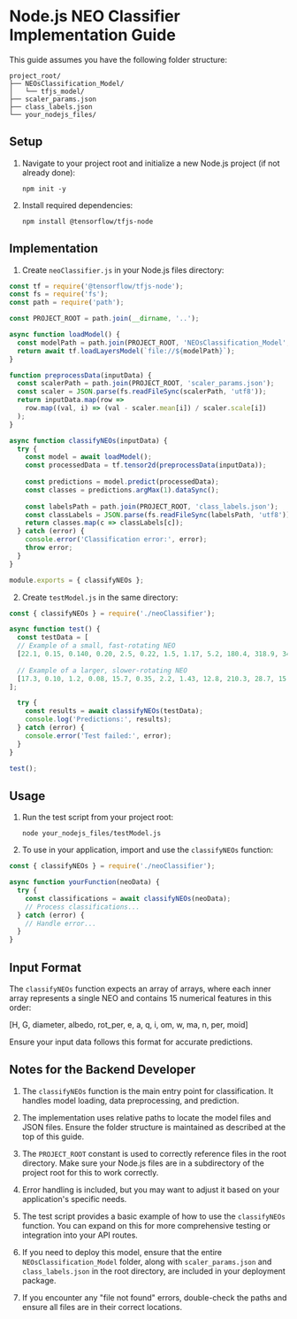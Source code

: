 # Node.js NEO Classifier Implementation Guide

This guide assumes you have the following folder structure:
```
project_root/
├── NEOsClassification_Model/
│   └── tfjs_model/
├── scaler_params.json
├── class_labels.json
└── your_nodejs_files/
```

## Setup

1. Navigate to your project root and initialize a new Node.js project (if not already done):
   ```
   npm init -y
   ```

2. Install required dependencies:
   ```
   npm install @tensorflow/tfjs-node
   ```

## Implementation

1. Create `neoClassifier.js` in your Node.js files directory:

```javascript
const tf = require('@tensorflow/tfjs-node');
const fs = require('fs');
const path = require('path');

const PROJECT_ROOT = path.join(__dirname, '..');

async function loadModel() {
  const modelPath = path.join(PROJECT_ROOT, 'NEOsClassification_Model', 'tfjs_model', 'model.json');
  return await tf.loadLayersModel(`file://${modelPath}`);
}

function preprocessData(inputData) {
  const scalerPath = path.join(PROJECT_ROOT, 'scaler_params.json');
  const scaler = JSON.parse(fs.readFileSync(scalerPath, 'utf8'));
  return inputData.map(row => 
    row.map((val, i) => (val - scaler.mean[i]) / scaler.scale[i])
  );
}

async function classifyNEOs(inputData) {
  try {
    const model = await loadModel();
    const processedData = tf.tensor2d(preprocessData(inputData));
    
    const predictions = model.predict(processedData);
    const classes = predictions.argMax(1).dataSync();
    
    const labelsPath = path.join(PROJECT_ROOT, 'class_labels.json');
    const classLabels = JSON.parse(fs.readFileSync(labelsPath, 'utf8'));
    return classes.map(c => classLabels[c]);
  } catch (error) {
    console.error('Classification error:', error);
    throw error;
  }
}

module.exports = { classifyNEOs };
```

2. Create `testModel.js` in the same directory:

```javascript
const { classifyNEOs } = require('./neoClassifier');

async function test() {
  const testData = [
  // Example of a small, fast-rotating NEO
  [22.1, 0.15, 0.140, 0.20, 2.5, 0.22, 1.5, 1.17, 5.2, 180.4, 318.9, 340.2, 0.531, 680.5, 0.05],
  
  // Example of a larger, slower-rotating NEO
  [17.3, 0.10, 1.2, 0.08, 15.7, 0.35, 2.2, 1.43, 12.8, 210.3, 28.7, 15.8, 0.439, 823.9, 0.15]
];

  try {
    const results = await classifyNEOs(testData);
    console.log('Predictions:', results);
  } catch (error) {
    console.error('Test failed:', error);
  }
}

test();
```

## Usage

1. Run the test script from your project root:
   ```
   node your_nodejs_files/testModel.js
   ```

2. To use in your application, import and use the `classifyNEOs` function:

```javascript
const { classifyNEOs } = require('./neoClassifier');

async function yourFunction(neoData) {
  try {
    const classifications = await classifyNEOs(neoData);
    // Process classifications...
  } catch (error) {
    // Handle error...
  }
}
```

## Input Format

The `classifyNEOs` function expects an array of arrays, where each inner array represents a single NEO and contains 15 numerical features in this order:

[H, G, diameter, albedo, rot_per, e, a, q, i, om, w, ma, n, per, moid]

Ensure your input data follows this format for accurate predictions.

## Notes for the Backend Developer

1. The `classifyNEOs` function is the main entry point for classification. It handles model loading, data preprocessing, and prediction.

2. The implementation uses relative paths to locate the model files and JSON files. Ensure the folder structure is maintained as described at the top of this guide.

3. The `PROJECT_ROOT` constant is used to correctly reference files in the root directory. Make sure your Node.js files are in a subdirectory of the project root for this to work correctly.

4. Error handling is included, but you may want to adjust it based on your application's specific needs.

5. The test script provides a basic example of how to use the `classifyNEOs` function. You can expand on this for more comprehensive testing or integration into your API routes.

6. If you need to deploy this model, ensure that the entire `NEOsClassification_Model` folder, along with `scaler_params.json` and `class_labels.json` in the root directory, are included in your deployment package.

7. If you encounter any "file not found" errors, double-check the paths and ensure all files are in their correct locations.